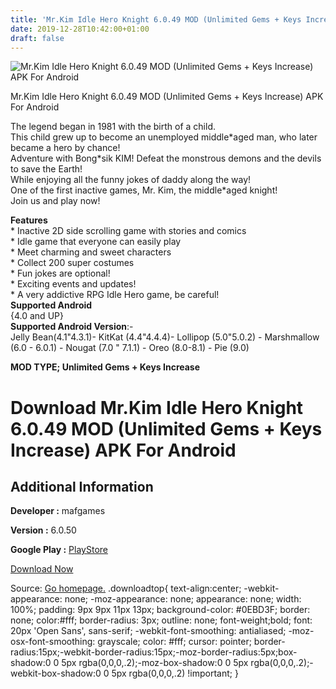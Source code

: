 ```yaml
---
title: 'Mr.Kim Idle Hero Knight 6.0.49 MOD (Unlimited Gems + Keys Increase) APK For Android'
date: 2019-12-28T10:42:00+01:00
draft: false
---
```


![Mr.Kim Idle Hero Knight 6.0.49 MOD (Unlimited Gems + Keys Increase) APK For Android](https://i0.wp.com/apkhome.net/wp-content/uploads/2019/11/Mr.Kim-Idle-Hero-Knight-1.png "Mr.Kim Idle Hero Knight 6.0.49 MOD (Unlimited Gems + Keys Increase) APK For Android")

  

Mr.Kim Idle Hero Knight 6.0.49 MOD (Unlimited Gems + Keys Increase) APK For Android

The legend began in 1981 with the birth of a child.  
This child grew up to become an unemployed middle\*aged man, who later became a hero by chance!  
Adventure with Bong\*sik KIM! Defeat the monstrous demons and the devils to save the Earth!  
While enjoying all the funny jokes of daddy along the way!  
One of the first inactive games, Mr. Kim, the middle\*aged knight!  
Join us and play now!

**Features**  
\* Inactive 2D side scrolling game with stories and comics  
\* Idle game that everyone can easily play  
\* Meet charming and sweet characters  
\* Collect 200 super costumes  
\* Fun jokes are optional!  
\* Exciting events and updates!  
\* A very addictive RPG Idle Hero game, be careful!  
**Supported Android**  
{4.0 and UP}  
**Supported Android Version**:-  
Jelly Bean(4.1"4.3.1)- KitKat (4.4"4.4.4)- Lollipop (5.0"5.0.2) - Marshmallow (6.0 - 6.0.1) - Nougat (7.0 " 7.1.1) - Oreo (8.0-8.1) - Pie (9.0)

**MOD TYPE; Unlimited Gems + Keys Increase**

Download Mr.Kim Idle Hero Knight 6.0.49 MOD (Unlimited Gems + Keys Increase) APK For Android
============================================================================================

Additional Information
----------------------

**Developer :** mafgames

**Version :** 6.0.50

**Google Play :** [PlayStore](https://play.google.com/store/apps/details?id=com.maf.moneyhero)

  

[Download Now](https://store4app.co/post/mr-kim-idle-hero-knight-6-0-49-mod-unlimited-gems-keys-increase-apk-for-android_1574086490)

  
Source: [Go homepage.](https://store4app.co/post/mr-kim-idle-hero-knight-6-0-49-mod-unlimited-gems-keys-increase-apk-for-android_1574086490) .downloadtop{ text-align:center; -webkit-appearance: none; -moz-appearance: none; appearance: none; width: 100%; padding: 9px 9px 11px 13px; background-color: #0EBD3F; border: none; color:#fff; border-radius: 3px; outline: none; font-weight;bold; font: 20px 'Open Sans', sans-serif; -webkit-font-smoothing: antialiased; -moz-osx-font-smoothing: grayscale; color: #fff; cursor: pointer; border-radius:15px;-webkit-border-radius:15px;-moz-border-radius:5px;box-shadow:0 0 5px rgba(0,0,0,.2);-moz-box-shadow:0 0 5px rgba(0,0,0,.2);-webkit-box-shadow:0 0 5px rgba(0,0,0,.2) !important; }